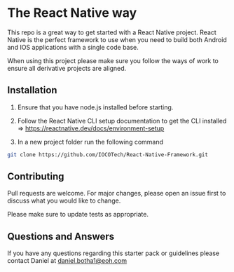 # The React Native way 

This repo is a great way to get started with a React Native project. React Native is the perfect framework to use when you need to build both Android and IOS applications with a single code base. 

When using this project please make sure you follow the ways of work to ensure all derivative projects are aligned.

## Installation

1)  Ensure that you have node.js installed before starting.
2)  Follow the React Native CLI setup documentation to get the CLI installed => 
    https://reactnative.dev/docs/environment-setup

3)  In a new project folder run the following command
```bash
git clone https://github.com/IOCOTech/React-Native-Framework.git
```

## Contributing

Pull requests are welcome. For major changes, please open an issue first to discuss what you would like to change.

Please make sure to update tests as appropriate.

## Questions and Answers

If you have any questions regarding this starter pack or guidelines please contact Daniel at daniel.botha1@eoh.com

